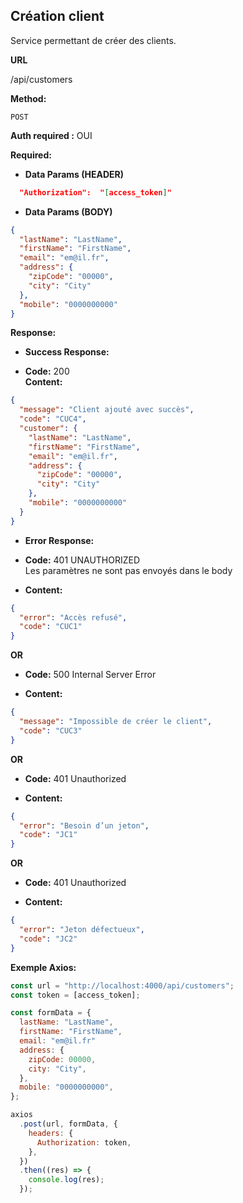 ## **Création client**

Service permettant de créer des clients.

**URL**

/api/customers

**Method:**

`POST`

**Auth required :** OUI

**Required:**

- **Data Params (HEADER)**

```json
  "Authorization":  "[access_token]"
```

- **Data Params (BODY)**

```json
{
  "lastName": "LastName",
  "firstName": "FirstName",
  "email": "em@il.fr",
  "address": {
    "zipCode": "00000",
    "city": "City"
  },
  "mobile": "0000000000"
}
```

**Response:**

- **Success Response:**

- **Code:** 200 <br />
  **Content:**

```json
{
  "message": "Client ajouté avec succès",
  "code": "CUC4",
  "customer": {
    "lastName": "LastName",
    "firstName": "FirstName",
    "email": "em@il.fr",
    "address": {
      "zipCode": "00000",
      "city": "City"
    },
    "mobile": "0000000000"
  }
}
```

- **Error Response:**

- **Code:** 401 UNAUTHORIZED <br />
  Les paramètres ne sont pas envoyés dans le body

- **Content:**

```json
{
  "error": "Accès refusé",
  "code": "CUC1"
}
```

**OR**

- **Code:** 500 Internal Server Error <br />

- **Content:**

```json
{
  "message": "Impossible de créer le client",
  "code": "CUC3"
}
```

**OR**

- **Code:** 401 Unauthorized <br />

- **Content:**

```json
{
  "error": "Besoin d’un jeton",
  "code": "JC1"
}
```

**OR**

- **Code:** 401 Unauthorized <br />

- **Content:**

```json
{
  "error": "Jeton défectueux",
  "code": "JC2"
}
```

**Exemple Axios:**

```js
const url = "http://localhost:4000/api/customers";
const token = [access_token];

const formData = {
  lastName: "LastName",
  firstName: "FirstName",
  email: "em@il.fr"
  address: {
    zipCode: 00000,
    city: "City",
  },
  mobile: "0000000000",
};

axios
  .post(url, formData, {
    headers: {
      Authorization: token,
    },
  })
  .then((res) => {
    console.log(res);
  });
```
